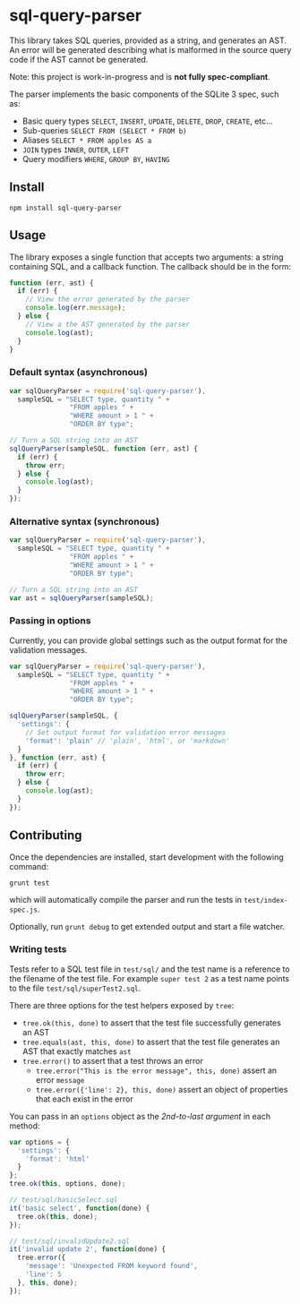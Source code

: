# sql-query-parser

This library takes SQL queries, provided as a string, and generates an
AST. An error will be generated describing what is malformed in the source query
code if the AST cannot be generated.

Note: this project is work-in-progress and is **not fully spec-compliant**.

The parser implements the basic components of the SQLite 3 spec, such as:
- Basic query types `SELECT`, `INSERT`, `UPDATE`, `DELETE`, `DROP`, `CREATE`, etc...
- Sub-queries `SELECT FROM (SELECT * FROM b)`
- Aliases `SELECT * FROM apples AS a`
- `JOIN` types `INNER`, `OUTER`, `LEFT`
- Query modifiers `WHERE`, `GROUP BY`, `HAVING`

## Install

```
npm install sql-query-parser
```

## Usage

The library exposes a single function that accepts two arguments: a string
containing SQL, and a callback function. The callback should be in the form:

``` javascript
function (err, ast) {
  if (err) {
    // View the error generated by the parser
    console.log(err.message);
  } else {
    // View a the AST generated by the parser
    console.log(ast);
  }
}
```

### Default syntax (asynchronous)

``` javascript
var sqlQueryParser = require('sql-query-parser'),
  sampleSQL = "SELECT type, quantity " +
               "FROM apples " +
               "WHERE amount > 1 " +
               "ORDER BY type";

// Turn a SQL string into an AST
sqlQueryParser(sampleSQL, function (err, ast) {
  if (err) {
    throw err;
  } else {
    console.log(ast);
  }
});
```

### Alternative syntax (synchronous)

``` javascript
var sqlQueryParser = require('sql-query-parser'),
  sampleSQL = "SELECT type, quantity " +
               "FROM apples " +
               "WHERE amount > 1 " +
               "ORDER BY type";

// Turn a SQL string into an AST
var ast = sqlQueryParser(sampleSQL);
```

### Passing in options

Currently, you can provide global settings such as the output format
for the validation messages.

``` javascript
var sqlQueryParser = require('sql-query-parser'),
  sampleSQL = "SELECT type, quantity " +
               "FROM apples " +
               "WHERE amount > 1 " +
               "ORDER BY type";

sqlQueryParser(sampleSQL, {
  'settings': {
    // Set output format for validation error messages
    'format': 'plain' // 'plain', 'html', or 'markdown'
  }
}, function (err, ast) {
  if (err) {
    throw err;
  } else {
    console.log(ast);
  }
});
```

## Contributing

Once the dependencies are installed, start development with the following command:

`grunt test`

which will automatically compile the parser and run the tests in `test/index-spec.js`.

Optionally, run `grunt debug` to get extended output and start a file watcher.

### Writing tests

Tests refer to a SQL test file in `test/sql/` and the test name is a
reference to the filename of the test file. For example `super test 2`
as a test name points to the file `test/sql/superTest2.sql`.

There are three options for the test helpers exposed by `tree`:
- `tree.ok(this, done)` to assert that the test file successfully generates an AST
- `tree.equals(ast, this, done)` to assert that the test file generates an AST that exactly matches `ast`
- `tree.error()` to assert that a test throws an error
  - `tree.error("This is the error message", this, done)` assert an error `message`
  - `tree.error({'line': 2}, this, done)` assert an object of properties that each exist in the error

You can pass in an `options` object as the _2nd-to-last argument_ in each method:

  ``` javascript
  var options = {
    'settings': {
      'format': 'html'
    }
  };
  tree.ok(this, options, done);
  ```

``` javascript
// test/sql/basicSelect.sql
it('basic select', function(done) {
  tree.ok(this, done);
});

// test/sql/invalidUpdate2.sql
it('invalid update 2', function(done) {
  tree.error({
    'message': 'Unexpected FROM keyword found',
    'line': 5
  }, this, done);
});
```
